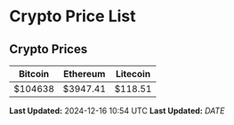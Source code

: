 # Crypto Price List

## Crypto Prices
| Bitcoin | Ethereum | Litecoin |
| ------- | -------- | -------- |
| $104638 | $3947.41 | $118.51 |
**Last Updated:** 2024-12-16 10:54 UTC
**Last Updated:** $DATE$
